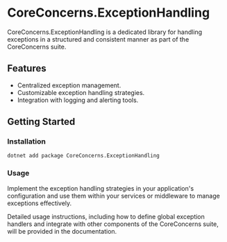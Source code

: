 # CoreConcerns.ExceptionHandling

CoreConcerns.ExceptionHandling is a dedicated library for handling exceptions in a structured and consistent manner as part of the CoreConcerns suite.

## Features

- Centralized exception management.
- Customizable exception handling strategies.
- Integration with logging and alerting tools.

## Getting Started

### Installation

```shell
dotnet add package CoreConcerns.ExceptionHandling
```

### Usage

Implement the exception handling strategies in your application's configuration and use them within your services or middleware to manage exceptions effectively.

Detailed usage instructions, including how to define global exception handlers and integrate with other components of the CoreConcerns suite, will be provided in the documentation.
```

